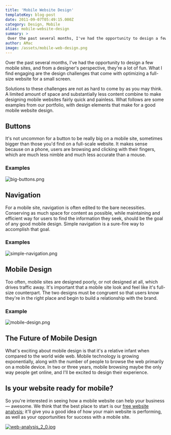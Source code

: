 ```yaml
---
title: 'Mobile Website Design'
templateKey: blog-post
date: 2011-09-07T05:49:15.000Z
category: Design, Mobile
alias: mobile-website-design
summary: > 
 Over the past several months, I've had the opportunity to design a few mobile sites, and from a designer's perspective, they're a lot of fun. What I find engaging are the design challenges that come with optimizing a full-size website for a small screen.
author: AMac
image: /assets/mobile-web-design.png
---
```


Over the past several months, I've had the opportunity to design a few mobile sites, and from a designer's perspective, they're a lot of fun. What I find engaging are the design challenges that come with optimizing a full-size website for a small screen.

Solutions to these challenges are not as hard to come by as you may think. A limited amount of space and substantially less content combine to make designing mobile websites fairly quick and painless. What follows are some examples from our portfolio, with design elements that make for a good mobile website design.

Buttons
-------

It's not uncommon for a button to be really big on a mobile site, sometimes bigger than those you'd find on a full-scale website. It makes sense because on a phone, users are browsing and clicking with their fingers, which are much less nimble and much less accurate than a mouse.

### Examples

![big-buttons.png](/sites/default/files/big-buttons.png)

Navigation
----------

For a mobile site, navigation is often edited to the bare necessities. Conserving as much space for content as possible, while maintaining and efficient way for users to find the information they seek, should be the goal of any good mobile design. Simple navigation is a sure-fire way to accomplish that goal.

### Examples

![simple-navigation.png](/sites/default/files/simple-navigation.png)

Mobile Design
-------------

Too often, mobile sites are designed poorly, or not designed at all, which drives traffic away. It's important that a mobile site look and feel like it's full-size counterpart. The two designs must be congruent so that users know they're in the right place and begin to build a relationship with the brand.

### Example

![mobile-design.png](/sites/default/files/mobile-design.png)

The Future of Mobile Design
---------------------------

What's exciting about mobile design is that it's a relative infant when compared to the world wide web. Mobile technology is growing exponentially, along with the number of people to browse the web primarily on a mobile device. In two or three years, mobile browsing maybe the only way people get online, and I'll be excited to design their experience.

Is your website ready for mobile?
---------------------------------

So you're interested in seeing how a mobile website can help your business — awesome. We think that the best place to start is our [free website analysis](/free-website-analysis); it'll give you a good idea of how your main website is performing, as well as your opportunities for success with a mobile site.

[![web-analysis_2_0.jpg](/sites/default/files/web-analysis_2_0.jpg)](/free-website-analysis)